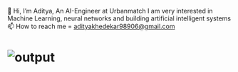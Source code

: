 
<!--
**iAdtya/iAdtya** is a ✨ _special_ ✨ repository because its `README.md` (this file) appears on your GitHub profile.

Here are some ideas to get you started:

- 🔭 I’m currently working on ...
- 🌱 I’m currently learning ...
- 👯 I’m looking to collaborate on ...
- 🤔 I’m looking for help with ...
- 💬 Ask me about ...
- 📫 How to reach me: ...
- 😄 Pronouns: ...
- ⚡ Fun fact: ...
-->

👋 Hi, I’m Aditya, An AI-Engineer at Urbanmatch
I am very interested in Machine Learning, neural networks and building artificial intelligent systems
📫 How to reach me = adityakhedekar98906@gmail.com

# ![output](https://github.com/user-attachments/assets/7643b9cb-5f99-485e-a360-bf4eb9474c8b)
